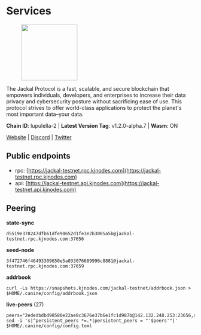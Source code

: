 # Services

<figure><img src="https://raw.githubusercontent.com/kj89/testnet_manuals/main/pingpub/logos/jackal.png" width="150" alt=""><figcaption></figcaption></figure>

The Jackal Protocol is a fast, scalable, and secure blockchain that empowers  individuals, developers, and enterprises to increase their data privacy and  cybersecurity posture without sacrificing ease of use. This protocol strives  to offer world-class applications to protect the planet's most important data–your data.

**Chain ID**: lupulella-2 | **Latest Version Tag**: v1.2.0-alpha.7 | **Wasm**: ON

[Website](https://jackalprotocol.com) | [Discord](https://discord.com/invite/5GKym3p6rj) | [Twitter](https://twitter.com/Jackal_Protocol)


## Public endpoints

* rpc: [https://jackal-testnet.rpc.kjnodes.com](https://jackal-testnet.rpc.kjnodes.com)
* api: [https://jackal-testnet.api.kjnodes.com](https://jackal-testnet.api.kjnodes.com)

## Peering

**state-sync**

```
d5519e378247dfb61dfe90652d1fe3e2b3005a5b@jackal-testnet.rpc.kjnodes.com:37656
```

**seed-node**

```
3f472746f46493309650e5a033076689996c8881@jackal-testnet.rpc.kjnodes.com:37659
```

**addrbook**
```
curl -Ls https://snapshots.kjnodes.com/jackal-testnet/addrbook.json > $HOME/.canine/config/addrbook.json
```

**live-peers** (27)
```
peers="2ededbdbd98580e22ae8c3676e37b6e1fc1d987b@142.132.248.253:23656,a0f726a3dffb45d9cbde0913701bd757fcd7e434@157.90.2.254:36656,1b191fb9ef837dec648136097f94925a15dd85ab@213.170.135.20:26516,80420ad774e622bda8e1dfa9b80da11eee7eed1f@144.126.140.252:29656,b26f63f307ca8e80033cbc618f7577e5be7f0c1a@95.217.118.96:27363,f3e70d3de1974208af04dac6fabd657ab4abf0ff@65.108.75.107:24656,0e3058446ee9b1ad449b5d3a60d5c4f92dd3785c@65.109.30.12:56656,09d9127972ded9e22f9f11833ed7fcfa149cf1fa@65.109.92.240:19126,372111fd8c3c11a57cd34db58b2bdd8d2b6e5005@172.104.19.93:26656,5c2a752c9b1952dbed075c56c600c3a79b58c395@195.3.220.57:26906,0394449cab5a29f24dd4f37683d3b7622f27c0fc@65.108.206.118:61156,c28ae12dc190b2abfc578f8ed2fea90fa5ff3b1d@65.108.134.208:26656,9a2c091798681f89b11f8eea370bf9c6284437c5@167.86.115.183:26656,2633208f609ac5fc77fac203dd23326ba0fc9902@185.208.207.94:26656,6c6c7f370febd64447770da8aec0b9d359d61565@65.109.70.23:17556,6c7100291f35132ac1b58ff7c6d05b4ce75512b7@65.108.70.119:36156,5eedbfbe64b942f4ab54db3842acf3bfab034c24@161.97.74.88:46656,a76cb9a09652ad3f62987966dda2199a0ee1bf64@65.109.90.33:17556,84af58201840781a0a62449d1dcdb0ad0cf5bdb3@91.223.3.144:26356,b549c1092e37db22576e31f19cbec4b1b3b36503@116.202.227.117:37656,451622fd913f6119a67f67e65f3ab82c3fbea529@78.107.253.133:32656,3c6d856a429224201d78c7f28026874d10a27f57@5.75.227.78:26656,9b2bbd5121265ebbf9003341e8a2e0abdbc24b67@46.228.199.8:26656,4ea723e652f11433734ae2aa6f364ef0510d6636@16.163.74.176:26626,d5519e378247dfb61dfe90652d1fe3e2b3005a5b@65.109.68.190:37656,ade4d8bc8cbe014af6ebdf3cb7b1e9ad36f412c0@176.9.82.221:17556,f97a75fb69d3a5fe893dca7c8d238ccc0bd66a8f@188.165.221.155:6969"
sed -i 's|^persistent_peers *=.*|persistent_peers = "'$peers'"|' $HOME/.canine/config/config.toml
```
